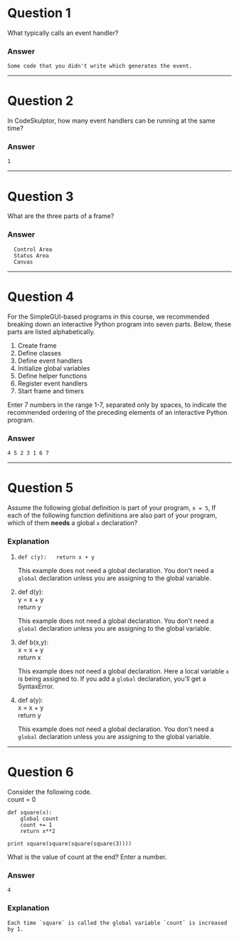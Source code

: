 # Question 1
  What typically calls an event handler?  

### Answer
    Some code that you didn't write which generates the event.

----
# Question 2
  In CodeSkulptor, how many event handlers can be running at the same time?  

### Answer
    1

----
# Question 3
  What are the three parts of a frame?  

### Answer
      Control Area  
      Status Area  
      Canvas  

----
# Question 4
  For the SimpleGUI-based programs in this course, we recommended breaking down an interactive Python program into seven parts. Below, these parts are listed alphabetically.  
  1) Create frame  
  2) Define classes  
  3) Define event handlers  
  4) Initialize global variables  
  5) Define helper functions  
  6) Register event handlers  
  7) Start frame and timers  

  Enter 7 numbers in the range 1-7, separated only by spaces, to indicate the recommended ordering of the preceding elements of an interactive Python program.

### Answer
    4 5 2 3 1 6 7

----
# Question 5
  Assume the following global definition is part of your program, `x = 5`, If each of the following function definitions are also part of your program, which of them **needs** a global `x` declaration?

### Explanation

1) `def c(y):  
    return x + y`

   This example does not need a global declaration. You don't need a `global` declaration unless you are assigning to the global variable.

2) def d(y):  
    y = x + y  
    return y

   This example does not need a global declaration. You don't need a `global` declaration unless you are assigning to the global variable.  

3) def b(x,y):  
    x = x + y  
    return x  

   This example does not need a global declaration. Here a local variable `x` is being assigned to. If you add a `global` declaration, you'll get a SyntaxError.  

4) def a(y):  
    x = x + y  
    return y  

   This example does not need a global declaration. You don't need a `global` declaration unless you are assigning to the global variable.  

----
# Question 6
  Consider the following code.  
    count = 0  

    def square(x):  
        global count  
        count += 1  
        return x**2  

    print square(square(square(square(3))))  

  What is the value of count at the end? Enter a number.  

### Answer
    4

### Explanation
    Each time `square` is called the global variable `count` is increased by 1.
